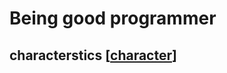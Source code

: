 # Being good programmer

## characterstics [[character]]

[//begin]: # "Autogenerated link references for markdown compatibility"
[character]: character "Good programmer characterstics"
[//end]: # "Autogenerated link references"